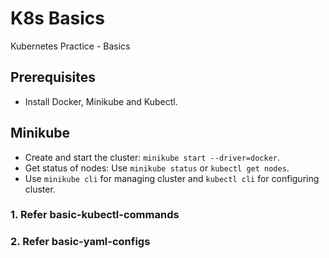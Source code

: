 # K8s Basics
Kubernetes Practice - Basics

## Prerequisites
- Install Docker, Minikube and Kubectl.

## Minikube
- Create and start the cluster: `minikube start --driver=docker`.
- Get status of nodes: Use `minikube status` or `kubectl get nodes`.
- Use `minikube cli` for managing cluster and `kubectl cli` for configuring cluster. 

### 1. Refer basic-kubectl-commands
### 2. Refer basic-yaml-configs

